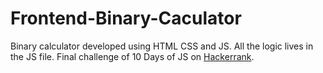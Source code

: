 # Frontend-Binary-Caculator
Binary calculator developed using HTML CSS and JS. All the logic lives in the JS file. Final challenge of 10 Days of JS on <a href="https://www.hackerrank.com/challenges/js10-binary-calculator">Hackerrank</a>.
